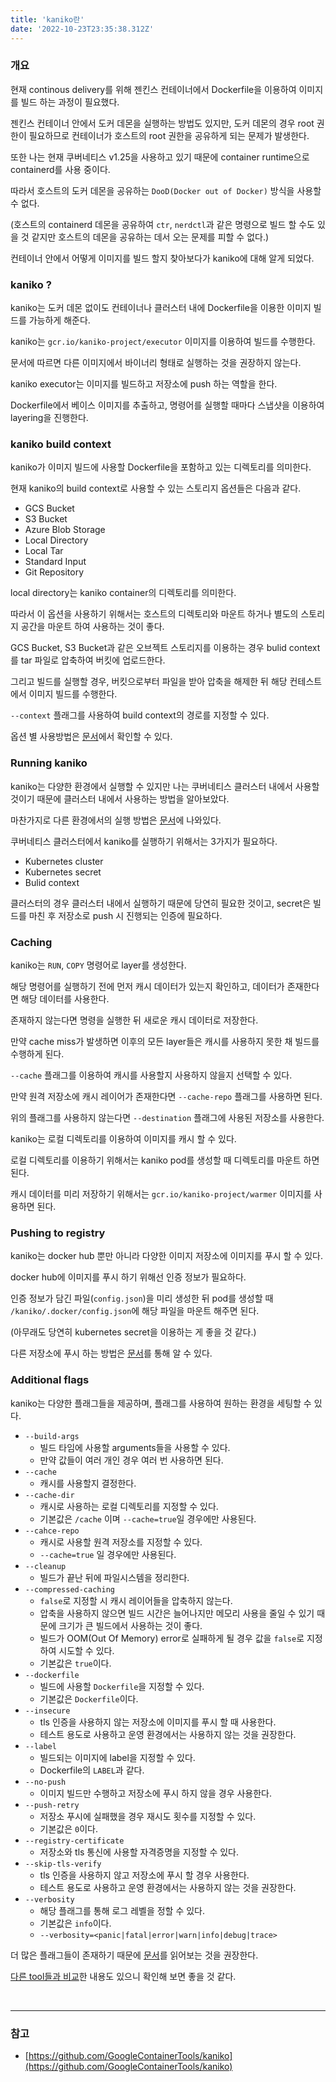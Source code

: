 ```yaml
---
title: 'kaniko란'
date: '2022-10-23T23:35:38.312Z'
---
```


### 개요

현재 continous delivery를 위해 젠킨스 컨테이너에서 Dockerfile을 이용하여 이미지를 빌드 하는 과정이 필요했다.

젠킨스 컨테이너 안에서 도커 데몬을 실행하는 방법도 있지만, 도커 데몬의 경우 root 권한이 필요하므로 컨테이너가 호스트의 root 권한을 공유하게 되는 문제가 발생한다.

또한 나는 현재 쿠버네티스 v1.25을 사용하고 있기 때문에 container runtime으로 containerd를 사용 중이다.

따라서 호스트의 도커 데몬을 공유하는 `DooD(Docker out of Docker)` 방식을 사용할 수 없다.

(호스트의 containerd 데몬을 공유하여 `ctr`, `nerdctl`과 같은 명령으로 빌드 할 수도 있을 것 같지만 호스트의 데몬을 공유하는 데서 오는 문제를 피할 수 없다.)

컨테이너 안에서 어떻게 이미지를 빌드 할지 찾아보다가 kaniko에 대해 알게 되었다.

### kaniko ?

kaniko는 도커 데몬 없이도 컨테이너나 클러스터 내에 Dockerfile을 이용한 이미지 빌드를 가능하게 해준다.

kaniko는 `gcr.io/kaniko-project/executor` 이미지를 이용하여 빌드를 수행한다.

문서에 따르면 다른 이미지에서 바이너리 형태로 실행하는 것을 권장하지 않는다.

kaniko executor는 이미지를 빌드하고 저장소에 push 하는 역할을 한다.

Dockerfile에서 베이스 이미지를 추출하고,  명령어를 실행할 때마다 스냅샷을 이용하여 layering을 진행한다.

### kaniko build context

kaniko가 이미지 빌드에 사용할 Dockerfile을 포함하고 있는 디렉토리를 의미한다.

현재 kaniko의 build context로 사용할 수 있는 스토리지 옵션들은 다음과 같다.

- GCS Bucket
- S3 Bucket
- Azure Blob Storage
- Local Directory
- Local Tar
- Standard Input
- Git Repository

local directory는 kaniko container의 디렉토리를 의미한다.

따라서 이 옵션을 사용하기 위해서는 호스트의 디렉토리와 마운트 하거나 별도의 스토리지 공간을 마운트 하여 사용하는 것이 좋다.

GCS Bucket, S3 Bucket과 같은 오브젝트 스토리지를 이용하는 경우 bulid context를 tar 파일로 압축하여 버킷에 업로드한다.

그리고 빌드를 실행할 경우, 버킷으로부터 파일을 받아 압축을 해제한 뒤 해당 컨테스트에서 이미지 빌드를 수행한다.

`--context` 플래그를 사용하여 build context의 경로를 지정할 수 있다.

옵션 별 사용방법은 [문서](https://github.com/GoogleContainerTools/kaniko#kaniko-build-contexts)에서 확인할 수 있다.

### Running kaniko

kaniko는 다양한 환경에서 실행할 수 있지만 나는 쿠버네티스 클러스터 내에서 사용할 것이기 때문에 클러스터 내에서 사용하는 방법을 알아보았다.

마찬가지로 다른 환경에서의 실행 방법은 [문서](https://github.com/GoogleContainerTools/kaniko#kaniko-build-contexts)에 나와있다.

쿠버네티스 클러스터에서 kaniko를 실행하기 위해서는 3가지가 필요하다.

- Kubernetes cluster
- Kubernetes secret
- Bulid context

클러스터의 경우 클러스터 내에서 실행하기 때문에 당연히 필요한 것이고, secret은 빌드를 마친 후 저장소로 push 시 진행되는 인증에 필요하다.

### Caching

kaniko는 `RUN`, `COPY` 명령어로 layer를 생성한다.

해당 명령어를 실행하기 전에 먼저 캐시 데이터가 있는지 확인하고, 데이터가 존재한다면 해당 데이터를 사용한다.

존재하지 않는다면 명령을 실행한 뒤 새로운 캐시 데이터로 저장한다.

만약 cache miss가 발생하면 이후의 모든 layer들은 캐시를 사용하지 못한 채 빌드를 수행하게 된다.

`--cache` 플래그를 이용하여 캐시를 사용할지 사용하지 않을지 선택할 수 있다.

만약 원격 저장소에 캐시 레이어가 존재한다면 `--cache-repo` 플래그를 사용하면 된다.

위의 플래그를 사용하지 않는다면 `--destination` 플래그에 사용된 저장소를 사용한다.

kaniko는 로컬 디렉토리를 이용하여 이미지를 캐시 할 수 있다.

로컬 디렉토리를 이용하기 위해서는 kaniko pod를 생성할 때 디렉토리를 마운트 하면 된다.

캐시 데이터를 미리 저장하기 위해서는 `gcr.io/kaniko-project/warmer` 이미지를 사용하면 된다.

### Pushing to registry

kaniko는 docker hub 뿐만 아니라 다양한 이미지 저장소에 이미지를 푸시 할 수 있다.

docker hub에 이미지를 푸시 하기 위해선 인증 정보가 필요하다.

인증 정보가 담긴 파일(`config.json`)을 미리 생성한 뒤 pod를 생성할 때 `/kaniko/.docker/config.json`에 해당 파일을 마운트 해주면 된다.

(아무래도 당연히 kubernetes secret을 이용하는 게 좋을 것 같다.)

다른 저장소에 푸시 하는 방법은 [문서](https://github.com/GoogleContainerTools/kaniko#pushing-to-different-registries)를 통해 알 수 있다.

### Additional flags

kaniko는 다양한 플래그들을 제공하며, 플래그를 사용하여 원하는 환경을 세팅할 수 있다.

- `--build-args`
    - 빌드 타임에 사용할 arguments들을 사용할 수 있다.
    - 만약 값들이 여러 개인 경우 여러 번 사용하면 된다.
- `--cache`
    - 캐시를 사용할지 결정한다.
- `--cache-dir`
    - 캐시로 사용하는 로컬 디렉토리를 지정할 수 있다.
    - 기본값은 `/cache` 이며 `--cache=true`일 경우에만 사용된다.
- `--cahce-repo`
    - 캐시로 사용할 원격 저장소를 지정할 수 있다.
    - `--cache=true` 일 경우에만 사용된다.
- `--cleanup`
    - 빌드가 끝난 뒤에 파일시스템을 정리한다.
- `--compressed-caching`
    - `false`로 지정할 시 캐시 레이어들을 압축하지 않는다.
    - 압축을 사용하지 않으면 빌드 시간은 늘어나지만 메모리 사용을 줄일 수 있기 때문에 크기가 큰 빌드에서 사용하는 것이 좋다.
    - 빌드가 OOM(Out Of Memory) error로 실패하게 될 경우 값을 `false`로 지정하여 시도할 수 있다.
    - 기본값은 `true`이다.
- `--dockerfile`
    - 빌드에 사용할 `Dockerfile`을 지정할 수 있다.
    - 기본값은 `Dockerfile`이다.
- `--insecure`
    - tls 인증을 사용하지 않는 저장소에 이미지를 푸시 할 때 사용한다.
    - 테스트 용도로 사용하고 운영 환경에서는 사용하지 않는 것을 권장한다.
- `--label`
    - 빌드되는 이미지에 label을 지정할 수 있다.
    - Dockerfile의 `LABEL`과 같다.
- `--no-push`
    - 이미지 빌드만 수행하고 저장소에 푸시 하지 않을 경우 사용한다.
- `--push-retry`
    - 저장소 푸시에 실패했을 경우 재시도 횟수를 지정할 수 있다.
    - 기본값은 `0`이다.
- `--registry-certificate`
    - 저장소와 tls 통신에 사용할 자격증명을 지정할 수 있다.
- `--skip-tls-verify`
    - tls 인증을 사용하지 않고 저장소에 푸시 할 경우 사용한다.
    - 테스트 용도로 사용하고 운영 환경에서는 사용하지 않는 것을 권장한다.
- `--verbosity`
    - 해당 플래그를 통해 로그 레벨을 정할 수 있다.
    - 기본값은 `info`이다.
    - `--verbosity=<panic|fatal|error|warn|info|debug|trace>`

더 많은 플래그들이 존재하기 때문에 [문서](https://github.com/GoogleContainerTools/kaniko#additional-flags)를 읽어보는 것을 권장한다.

[다른 tool들과 비교](https://github.com/GoogleContainerTools/kaniko#comparison-with-other-tools)한 내용도 있으니 확인해 보면 좋을 것 같다.

<br/>

---

### 참고

- [https://github.com/GoogleContainerTools/kaniko](https://github.com/GoogleContainerTools/kaniko)